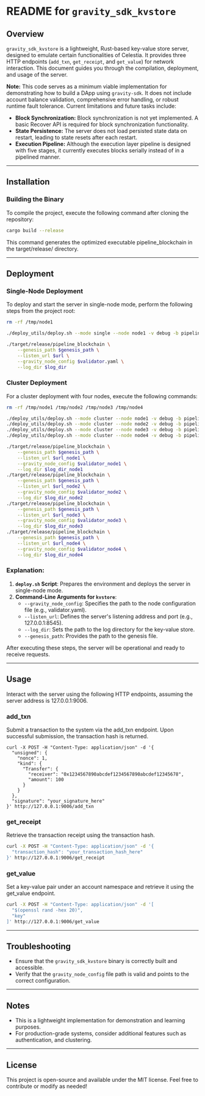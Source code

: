 # README for `gravity_sdk_kvstore`

## Overview

`gravity_sdk_kvstore` is a lightweight, Rust-based key-value store server, designed to emulate certain functionalities of Celestia. It provides three HTTP endpoints (`add_txn`, `get_receipt`, and `get_value`) for network interaction. This document guides you through the compilation, deployment, and usage of the server.

**Note:** This code serves as a minimum viable implementation for demonstrating how to build a DApp using `gravity-sdk`. It does not include account balance validation, comprehensive error handling, or robust runtime fault tolerance. Current limitations and future tasks include:

* **Block Synchronization:** Block synchronization is not yet implemented. A basic Recover API is required for block synchronization functionality.
* **State Persistence:** The server does not load persisted state data on restart, leading to state resets after each restart.
* **Execution Pipeline:** Although the execution layer pipeline is designed with five stages, it currently executes blocks serially instead of in a pipelined manner.

---

## Installation

### Building the Binary

To compile the project, execute the following command after cloning the repository:

```bash
cargo build --release
```

This command generates the optimized executable pipeline_blockchain in the target/release/ directory.

---

## Deployment

### Single-Node Deployment

To deploy and start the server in single-node mode, perform the following steps from the project root:

```bash
rm -rf /tmp/node1

./deploy_utils/deploy.sh --mode single --node node1 -v debug -b pipeline_blockchain

./target/release/pipeline_blockchain \
    --genesis_path $genesis_path \
    --listen_url $url \
    --gravity_node_config $validator.yaml \
    --log_dir $log_dir
```

### Cluster Deployment

For a cluster deployment with four nodes, execute the following commands:

```bash
rm -rf /tmp/node1 /tmp/node2 /tmp/node3 /tmp/node4

./deploy_utils/deploy.sh --mode cluster --node node1 -v debug -b pipeline_blockchain
./deploy_utils/deploy.sh --mode cluster --node node2 -v debug -b pipeline_blockchain
./deploy_utils/deploy.sh --mode cluster --node node3 -v debug -b pipeline_blockchain
./deploy_utils/deploy.sh --mode cluster --node node4 -v debug -b pipeline_blockchain

./target/release/pipeline_blockchain \
    --genesis_path $genesis_path \
    --listen_url $url_node1 \
    --gravity_node_config $validator_node1 \
    --log_dir $log_dir_node1
./target/release/pipeline_blockchain \
    --genesis_path $genesis_path \
    --listen_url $url_node2 \
    --gravity_node_config $validator_node2 \
    --log_dir $log_dir_node2
./target/release/pipeline_blockchain \
    --genesis_path $genesis_path \
    --listen_url $url_node3 \
    --gravity_node_config $validator_node3 \
    --log_dir $log_dir_node3
./target/release/pipeline_blockchain \
    --genesis_path $genesis_path \
    --listen_url $url_node4 \
    --gravity_node_config $validator_node4 \
    --log_dir $log_dir_node4
```

### Explanation:
1. **`deploy.sh` Script**: Prepares the environment and deploys the server in single-node mode.
2. **Command-Line Arguments for `kvstore`**:
   - `--gravity_node_config`: Specifies the path to the node configuration file (e.g., validator.yaml).
   - `--listen_url`: Defines the server's listening address and port (e.g., 127.0.0.1:8545).
   - `--log_dir`: Sets the path to the log directory for the key-value store.
   - `--genesis_path`: Provides the path to the genesis file.

After executing these steps, the server will be operational and ready to receive requests.

---

## Usage

Interact with the server using the following HTTP endpoints, assuming the server address is 127.0.0.1:9006.

### add_txn

Submit a transaction to the system via the add_txn endpoint. Upon successful submission, the transaction hash is returned.

```shell
curl -X POST -H "Content-Type: application/json" -d '{
  "unsigned": {
    "nonce": 1,
    "kind": {
      "Transfer": {
        "receiver": "0x1234567890abcdef1234567890abcdef12345678",
        "amount": 100
      }
    }
  },
  "signature": "your_signature_here"
}' http://127.0.0.1:9006/add_txn
```

### get_receipt

Retrieve the transaction receipt using the transaction hash.

``` bash
curl -X POST -H "Content-Type: application/json" -d '{
  "transaction_hash": "your_transaction_hash_here"
}' http://127.0.0.1:9006/get_receipt
```

### get_value

Set a key-value pair under an account namespace and retrieve it using the get_value endpoint.

```bash
curl -X POST -H "Content-Type: application/json" -d '[
  "$(openssl rand -hex 20)",
  "key"
]' http://127.0.0.1:9006/get_value
```

---

## Troubleshooting

- Ensure that the `gravity_sdk_kvstore` binary is correctly built and accessible.
- Verify that the `gravity_node_config` file path is valid and points to the correct configuration.

---

## Notes
- This is a lightweight implementation for demonstration and learning purposes.
- For production-grade systems, consider additional features such as authentication, and clustering.

---

## License
This project is open-source and available under the MIT license. Feel free to contribute or modify as needed!